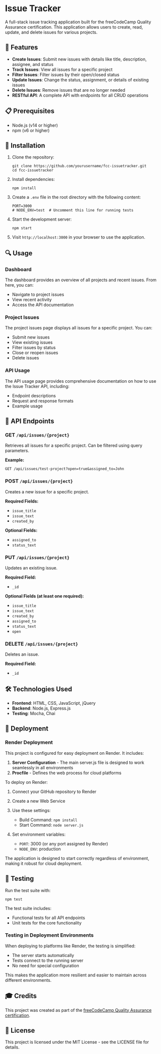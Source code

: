 # Issue Tracker

A full-stack issue tracking application built for the freeCodeCamp Quality Assurance certification. This application allows users to create, read, update, and delete issues for various projects.

## 🌟 Features

- **Create Issues**: Submit new issues with details like title, description, assignee, and status
- **Track Issues**: View all issues for a specific project
- **Filter Issues**: Filter issues by their open/closed status
- **Update Issues**: Change the status, assignment, or details of existing issues
- **Delete Issues**: Remove issues that are no longer needed
- **RESTful API**: A complete API with endpoints for all CRUD operations

## 📋 Prerequisites

- Node.js (v14 or higher)
- npm (v6 or higher)

## 🚀 Installation

1. Clone the repository:
   ```
   git clone https://github.com/yourusername/fcc-issuetracker.git
   cd fcc-issuetracker
   ```

2. Install dependencies:
   ```
   npm install
   ```

3. Create a `.env` file in the root directory with the following content:
   ```
   PORT=3000
   # NODE_ENV=test  # Uncomment this line for running tests
   ```

4. Start the development server:
   ```
   npm start
   ```

5. Visit `http://localhost:3000` in your browser to use the application.

## 🔍 Usage

### Dashboard

The dashboard provides an overview of all projects and recent issues. From here, you can:
- Navigate to project issues
- View recent activity
- Access the API documentation

### Project Issues

The project issues page displays all issues for a specific project. You can:
- Submit new issues
- View existing issues
- Filter issues by status
- Close or reopen issues
- Delete issues

### API Usage

The API usage page provides comprehensive documentation on how to use the Issue Tracker API, including:
- Endpoint descriptions
- Request and response formats
- Example usage

## 📡 API Endpoints

### GET `/api/issues/{project}`
Retrieves all issues for a specific project. Can be filtered using query parameters.

**Example:**
```
GET /api/issues/test-project?open=true&assigned_to=John
```

### POST `/api/issues/{project}`
Creates a new issue for a specific project.

**Required Fields:**
- `issue_title`
- `issue_text`
- `created_by`

**Optional Fields:**
- `assigned_to`
- `status_text`

### PUT `/api/issues/{project}`
Updates an existing issue.

**Required Field:**
- `_id`

**Optional Fields (at least one required):**
- `issue_title`
- `issue_text`
- `created_by`
- `assigned_to`
- `status_text`
- `open`

### DELETE `/api/issues/{project}`
Deletes an issue.

**Required Field:**
- `_id`

## 🛠️ Technologies Used

- **Frontend**: HTML, CSS, JavaScript, jQuery
- **Backend**: Node.js, Express.js
- **Testing**: Mocha, Chai

## 🚀 Deployment

### Render Deployment

This project is configured for easy deployment on Render. It includes:

1. **Server Configuration** - The main server.js file is designed to work seamlessly in all environments
2. **Procfile** - Defines the web process for cloud platforms

To deploy on Render:

1. Connect your GitHub repository to Render
2. Create a new Web Service
3. Use these settings:
   - Build Command: `npm install`
   - Start Command: `node server.js`
   
4. Set environment variables:
   - `PORT`: 3000 (or any port assigned by Render)
   - `NODE_ENV`: production

The application is designed to start correctly regardless of environment, making it robust for cloud deployment.

## 🧪 Testing

Run the test suite with:
```
npm test
```

The test suite includes:
- Functional tests for all API endpoints
- Unit tests for the core functionality

### Testing in Deployment Environments

When deploying to platforms like Render, the testing is simplified:
- The server starts automatically
- Tests connect to the running server
- No need for special configuration

This makes the application more resilient and easier to maintain across different environments.

## 🎓 Credits

This project was created as part of the [freeCodeCamp Quality Assurance certification](https://www.freecodecamp.org/learn/quality-assurance/).

## 📄 License

This project is licensed under the MIT License - see the LICENSE file for details.
